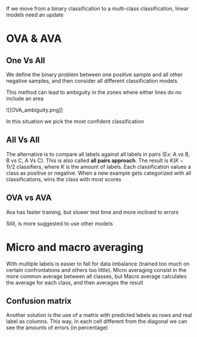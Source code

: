 If we move from a binary classification to a multi-class classification, linear models need an update

# OVA & AVA
## One Vs All
We define the binary problem between one positive sample and all other negative samples, and then consider all different classification models.

This method can lead to ambiguity in the zones where either lines do no include an area

![[OVA_ambiguity.png]]

In this situation we pick the most confident classification

## All Vs All
The alternative is to compare all labels against all labels in pairs (Ex: A vs B, B vs C, A Vs C). This is also called **all pairs approach**.
The result is $K(K-1)/2$ classifiers, where $K$ is the amount of labels.
Each classification values a class as positive or negative. When a new example gets categorized with all classifications, wins the class with most scores

## OVA vs AVA
Ava has faster training, but slower test time and more inclined to errors

Still, is more suggested to use other models

# Micro and macro averaging
With multiple labels is easier to fall for data imbalance (trained too much on certain confrontations and others too little). Micro averaging consist in the more common average between all classes, but Macro average calculates the average for each class, and then averages the result

## Confusion matrix
Another solution is the use of a matrix with predicted labels as rows and real label as columns. This way, in each cell different from the diagonal we can see the amounts of errors (in percentage)